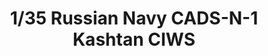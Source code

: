 ---
layout: product
title: "1/35 Russian Navy CADS-N-1 Kashtan CIWS"
price: "3500" 
desc: "Maketa"
img_path: "/assets/img/TAKO2128.webp"
brand: "N/A"
available: false
special_offer: false
new: false
soon: false
cat: "010000"
subcat: "010200"
subsubcat: "0N/A"
sifra: "TAKO2128"
popular: false
spec: false
---